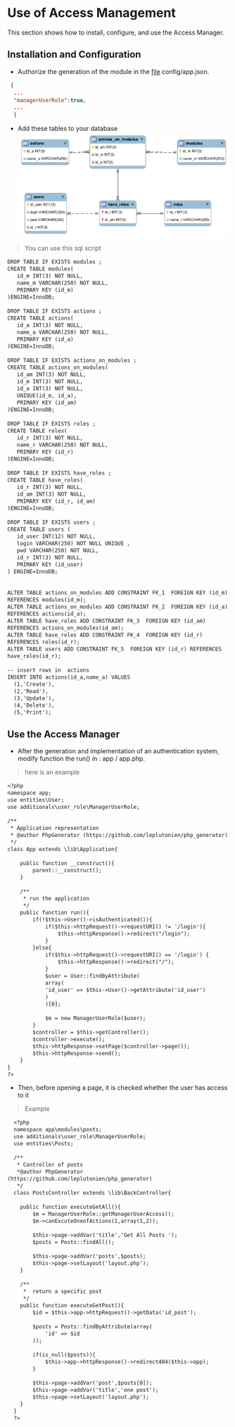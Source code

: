 # Use of Access Management
This section shows how to install, configure, and use the Access Manager.

## Installation and Configuration
* Authorize the generation of the module in the [file](../config/app.json) config/app.json.

```json
 {
  ...
  "managerUserRole":true,
  ...
  }
```
* Add these tables to your database
 ![manage_user](manage_user.png)
 > You can use this sql script

    DROP TABLE IF EXISTS modules ;
    CREATE TABLE modules(
       id_m INT(3) NOT NULL,
       name_m VARCHAR(250) NOT NULL,
       PRIMARY KEY (id_m)
    )ENGINE=InnoDB;

    DROP TABLE IF EXISTS actions ;
    CREATE TABLE actions(
       id_a INT(3) NOT NULL,
       name_a VARCHAR(250) NOT NULL,
       PRIMARY KEY (id_a)
    )ENGINE=InnoDB;

    DROP TABLE IF EXISTS actions_on_modules ;
    CREATE TABLE actions_on_modules(
       id_am INT(3) NOT NULL,
       id_m INT(3) NOT NULL,
       id_a INT(3) NOT NULL,
       UNIQUE(id_m, id_a),
       PRIMARY KEY (id_am)
    )ENGINE=InnoDB;

    DROP TABLE IF EXISTS roles ;
    CREATE TABLE roles(
       id_r INT(3) NOT NULL,
       name_r VARCHAR(250) NOT NULL,
       PRIMARY KEY (id_r)
    )ENGINE=InnoDB;

    DROP TABLE IF EXISTS have_roles ;
    CREATE TABLE have_roles(
       id_r INT(3) NOT NULL,
       id_am INT(3) NOT NULL,
       PRIMARY KEY (id_r, id_am)
    )ENGINE=InnoDB;

    DROP TABLE IF EXISTS users ;
    CREATE TABLE users (
       id_user INT(12) NOT NULL,
       login VARCHAR(250) NOT NULL UNIQUE ,
       pwd VARCHAR(250) NOT NULL,
       id_r INT(3) NOT NULL,
       PRIMARY KEY (id_user)
    ) ENGINE=InnoDB;


    ALTER TABLE actions_on_modules ADD CONSTRAINT FK_1  FOREIGN KEY (id_m) REFERENCES modules(id_m);
    ALTER TABLE actions_on_modules ADD CONSTRAINT FK_2  FOREIGN KEY (id_a) REFERENCES actions(id_a);
    ALTER TABLE have_roles ADD CONSTRAINT FK_3  FOREIGN KEY (id_am) REFERENCES actions_on_modules(id_am);
    ALTER TABLE have_roles ADD CONSTRAINT FK_4  FOREIGN KEY (id_r) REFERENCES roles(id_r);
    ALTER TABLE users ADD CONSTRAINT FK_5  FOREIGN KEY (id_r) REFERENCES have_roles(id_r);

    -- insert rows in  actions
    INSERT INTO actions(id_a,name_a) VALUES
      (1,'Create'),
      (2,'Read'),
      (3,'Update'),
      (4,'Delete'),
      (5,'Print');

## Use the Access Manager
* After the generation and implementation of an authentication system, modify function the run() in : app / app.php.
> here is an example

    <?php
    namespace app;
    use entities\User;
    use additionals\user_role\ManagerUserRole;

    /**
     * Application representation
     * @author PhpGenerator (https://github.com/leplutonien/php_generator)
     */
    class App extends \lib\Application{

        public function __construct(){
            parent::__construct();
        }

        /**
         * run the application
         */
        public function run(){
            if(!$this->User()->isAuthenticated()){
                if($this->httpRequest()->requestURI() != '/login'){
                    $this->httpResponse()->redirect("/login");
                }
            }else{
                if($this->httpRequest()->requestURI() == '/login') {
                    $this->httpResponse()->redirect("/");
                }
                $user = User::findByAttribute(
                array(
                'id_user' => $this->User()->getAttribute('id_user')
                )
                )[0];

                $m = new ManagerUserRole($user);
            }
            $controller = $this->getController();
            $controller->execute();
            $this->httpResponse->setPage($controller->page());
            $this->httpResponse->send();
        }
    }
    ?>
  * Then, before opening a page, it is checked whether the user has access to it
  > Example

      <?php
      namespace app\modules\posts;
      use additionals\user_role\ManagerUserRole;
      use entities\Posts;

      /**
       * Controller of posts
       *@author PhpGenerator (https://github.com/leplutonien/php_generator)
       */
      class PostsController extends \lib\BackController{

        public function executeGetAll(){
            $m = ManagerUserRole::getManagerUserAccess();
            $m->canExcuteOneofActions(1,array(1,2));

            $this->page->addVar('title','Get All Posts ');
            $posts = Posts::findAll();

            $this->page->addVar('posts',$posts);
            $this->page->setLayout('layout.php');
        }

        /**
         *  return a specific post
         */
        public function executeGetPost(){
            $id = $this->app->httpRequest()->getData('id_post');

            $posts = Posts::findByAttribute(array(
                'id' => $id
            ));

            if(is_null($posts)){
                $this->app->httpResponse()->redirect404($this->app);
            }

            $this->page->addVar('post',$posts[0]);
            $this->page->addVar('title','one post');
            $this->page->setLayout('layout.php');
        }
      }
      ?>